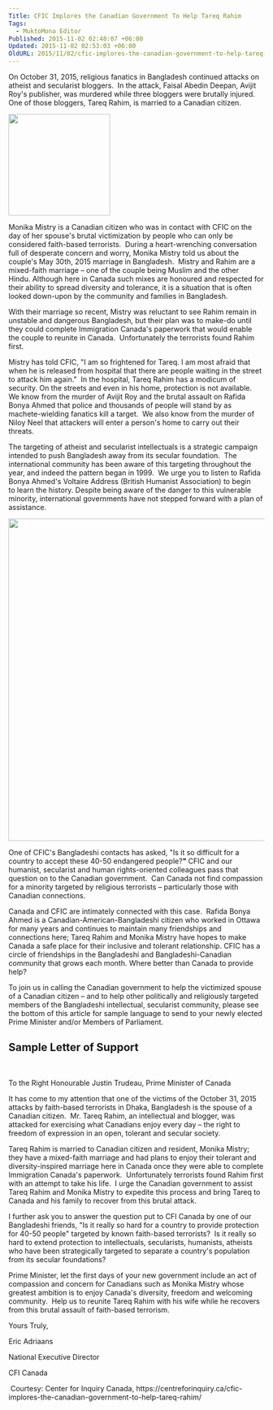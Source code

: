 ```yaml
---
Title: CFIC Implores the Canadian Government To Help Tareq Rahim
Tags:
  - MuktoMona Editor
Published: 2015-11-02 02:48:07 +06:00
Updated: 2015-11-02 02:53:03 +06:00
OldURL: 2015/11/02/cfic-implores-the-canadian-government-to-help-tareq-rahim/
---
```


On October 31, 2015, religious fanatics in Bangladesh continued attacks on atheist and secularist bloggers.  In the attack, Faisal Abedin Deepan, Avijit Roy's publisher, was murdered while three bloggers were brutally injured. One of those bloggers, Tareq Rahim, is married to a Canadian citizen.

<img class="alignnone" src="https://centreforinquiry.ca/wp-content/uploads/2015/11/t-and-m-3-200x200.png" alt="" width="200" height="200" />

Monika Mistry is a Canadian citizen who was in contact with CFIC on the day of her spouse's brutal victimization by people who can only be considered faith-based terrorists.  During a heart-wrenching conversation full of desperate concern and worry, Monika Mistry told us about the couple's May 30th, 2015 marriage in Bangladesh.  Mistry and Rahim are a mixed-faith marriage – one of the couple being Muslim and the other Hindu. Although here in Canada such mixes are honoured and respected for their ability to spread diversity and tolerance, it is a situation that is often looked down-upon by the community and families in Bangladesh.

With their marriage so recent, Mistry was reluctant to see Rahim remain in unstable and dangerous Bangladesh, but their plan was to make-do until they could complete Immigration Canada's paperwork that would enable the couple to reunite in Canada.  Unfortunately the terrorists found Rahim first.

Mistry has told CFIC, "I am so frightened for Tareq. I am most afraid that when he is released from hospital that there are people waiting in the street to attack him again."  In the hospital, Tareq Rahim has a modicum of security. On the streets and even in his home, protection is not available.  We know from the murder of Avijit Roy and the brutal assault on Rafida Bonya Ahmed that police and thousands of people will stand by as machete-wielding fanatics kill a target.  We also know from the murder of Niloy Neel that attackers will enter a person's home to carry out their threats.

The targeting of atheist and secularist intellectuals is a strategic campaign intended to push Bangladesh away from its secular foundation.  The international community has been aware of this targeting throughout the year, and indeed the pattern began in 1999.  We urge you to listen to Rafida Bonya Ahmed's Voltaire Address (British Humanist Association) to begin to learn the history. Despite being aware of the danger to this vulnerable minority, international governments have not stepped forward with a plan of assistance.

<img class="alignnone" src="https://centreforinquiry.ca/wp-content/uploads/2015/11/t-and-m-4.png" alt="" width="528" height="635" />

One of CFIC's Bangladeshi contacts has asked, "Is it so difficult for a country to accept these 40-50 endangered people?<strong>" </strong>CFIC and our humanist, secularist and human rights-oriented colleagues pass that question on to the Canadian government.  Can Canada not find compassion for a minority targeted by religious terrorists – particularly those with Canadian connections.

Canada and CFIC are intimately connected with this case.  Rafida Bonya Ahmed is a Canadian-American-Bangladeshi citizen who worked in Ottawa for many years and continues to maintain many friendships and connections here; Tareq Rahim and Monika Mistry have hopes to make Canada a safe place for their inclusive and tolerant relationship. CFIC has a circle of friendships in the Bangladeshi and Bangladeshi-Canadian community that grows each month. Where better than Canada to provide help?

To join us in calling the Canadian government to help the victimized spouse of a Canadian citizen – and to help other politically and religiously targeted members of the Bangladeshi intellectual, secularist community, please see the bottom of this article for sample language to send to your newly elected Prime Minister and/or Members of Parliament.
<div id="main">
<div id="primary">
<div id="content"><article id="post-6506" class="post-6506 post type-post status-publish format-standard hentry category-announcement category-human-rights category-mediaadvisory category-press-release">
<div class="entry-content">
<h2>Sample Letter of Support</h2>
&nbsp;

To the Right Honourable Justin Trudeau, Prime Minister of Canada

It has come to my attention that one of the victims of the October 31, 2015 attacks by faith-based terrorists in Dhaka, Bangladesh is the spouse of a Canadian citizen.  Mr. Tareq Rahim, an intellectual and blogger, was attacked for exercising what Canadians enjoy every day – the right to freedom of expression in an open, tolerant and secular society.

Tareq Rahim is married to Canadian citizen and resident, Monika Mistry; they have a mixed-faith marriage and had plans to enjoy their tolerant and diversity-inspired marriage here in Canada once they were able to complete Immigration Canada's paperwork.  Unfortunately terrorists found Rahim first with an attempt to take his life.  I urge the Canadian government to assist Tareq Rahim and Monika Mistry to expedite this process and bring Tareq to Canada and his family to recover from this brutal attack.

I further ask you to answer the question put to CFI Canada by one of our Bangladeshi friends, "Is it really so hard for a country to provide protection for 40-50 people" targeted by known faith-based terrorists?  Is it really so hard to extend protection to intellectuals, secularists, humanists, atheists who have been strategically targeted to separate a country's population from its secular foundations?

Prime Minister, let the first days of your new government include an act of compassion and concern for Canadians such as Monika Mistry whose greatest ambition is to enjoy Canada's diversity, freedom and welcoming community.  Help us to reunite Tareq Rahim with his wife while he recovers from this brutal assault of faith-based terrorism.

Yours Truly,

Eric Adriaans

National Executive Director

CFI Canada

</div>
</article>
<div id="comments"> Courtesy: Center for Inquiry Canada, https://centreforinquiry.ca/cfic-implores-the-canadian-government-to-help-tareq-rahim/</div>
</div>
</div>
</div>
